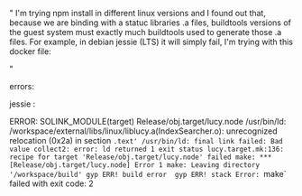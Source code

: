 "
I'm trying npm install in different linux versions and I found out that, because we are binding with a statuc libraries .a files, buildtools versions of the guest system must exactly much buildtools used to generate those .a files. For example, in debian jessie (LTS) it will simply fail, I'm trying with this docker file: 

"




errors: 

jessie : 

ERROR: 
  SOLINK_MODULE(target) Release/obj.target/lucy.node
/usr/bin/ld: /workspace/external/libs/linux/liblucy.a(IndexSearcher.o): unrecognized relocation (0x2a) in section `.text'
/usr/bin/ld: final link failed: Bad value
collect2: error: ld returned 1 exit status
lucy.target.mk:136: recipe for target 'Release/obj.target/lucy.node' failed
make: *** [Release/obj.target/lucy.node] Error 1
make: Leaving directory '/workspace/build'
gyp ERR! build error 
gyp ERR! stack Error: `make` failed with exit code: 2
